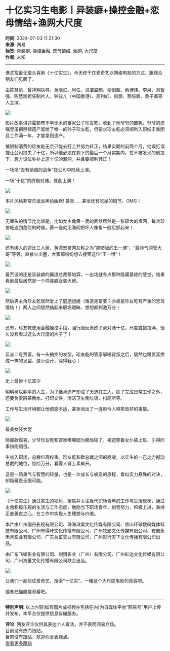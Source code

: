# 十亿实习生电影丨异装癖+操控金融+恋母情结+渔网大尺度

**时间**: 2024-07-03 11:21:30  
**来源**: 网易  
**标签**: 异装癖, 操控金融, 恋母情结, 渔网, 大尺度  
**作者**: 未知

---

港式荒诞无厘头喜剧《十亿实生》，今天终于在爱奇艺以网络电影的方式，跟观众朋友们见面了。

由陈慧凯、曾祥翔执导，黄晓虹、阿任、洪湛监制，柳剑超、蔡博炜、李泉、刘智强、陈慧凯担任制片人，钟骏儿（中国香港）、高利虹、何灏、蔡培霖、黄子骞等人主演。

![](https://nimg.ws.126.net/?url=http%3A%2F%2Fdingyue.ws.126.net%2F2024%2F0703%2F292ad3b9j00sg12nk000qd000dw006jm.jpg&thumbnail=660x2147483647&quality=80&type=jpg)

影片故事讲述霍顿市不学无术的富家公子珍友乾，收到了他爷爷的噩耗，爷爷的遗嘱里虽把巨额遗产留给了唯一的孙子珍友乾，但要求珍友乾必须顺利入职绸丰集团且工作满一年，才能拿到遗产。

被限制消费的珍友乾无奈只能去打工并努力转正，结果实期的前两个月，他误打误撞让公司损失了十亿，所以他必须在剩下的最后一个月实期内，在不被发现的前提下，想方设法弥补上这十亿的漏洞，并且要顺利转正！

一场场“没有硝烟的战争”在公司中陆续上演。

一场“十亿”的终极对赌，就此上演！

![](https://nimg.ws.126.net/?url=http%3A%2F%2Fdingyue.ws.126.net%2F2024%2F0703%2Fb40fb20cj00sg12nl000xd000dw006jm.jpg&thumbnail=660x2147483647&quality=80&type=jpg)

本片风格非常荒诞且黑色幽默! 甚至……甚至还有吃屎的情节，OMG！

![](https://nimg.ws.126.net/?url=http%3A%2F%2Fdingyue.ws.126.net%2F2024%2F0703%2Fb42325f2j00sg12nk000id000dw006jm.jpg&thumbnail=660x2147483647&quality=80&type=jpg)

无厘头的情节比比皆是，比如女主角黄一曼的武器居然是一张硕大的渔网，每次珍友乾遇到危险的时候，黄一曼就用渔网把坏人像鱼一般给抓起来！

![](https://nimg.ws.126.net/?url=http%3A%2F%2Fdingyue.ws.126.net%2F2024%2F0703%2F69f19513j00sg12nk000qd000dw006jm.jpg&thumbnail=660x2147483647&quality=80&type=jpg)

还有绑人的逗比三人组，黄潇宏被网友称之为“简陋版的[王一博](https://ent.163.com/keywords/7/8/738b4e00535a/1.html)”、“最帅气网管大哥”等等，直接火出圈，大家都纷纷想去搜索这位“王一博”！

![](https://nimg.ws.126.net/?url=http%3A%2F%2Fdingyue.ws.126.net%2F2024%2F0703%2F18585811j00sg12nk000pd000dw006jm.jpg&thumbnail=660x2147483647&quality=80&type=jpg)

最荒诞的还是异装癖的霸道总裁蔡培霖，一出场就有点那种隐藏基佬的感觉，结果看到最后居然是一个异装癖女装大佬。

![](https://nimg.ws.126.net/?url=http%3A%2F%2Fdingyue.ws.126.net%2F2024%2F0703%2F5551c719j00sg12nk000md000dw006jm.jpg&thumbnail=660x2147483647&quality=80&type=jpg)

然后男主角珍友乾居然爱上了[职场](https://ent.163.com/keywords/8/4/804c573a/1.html)姐姐（难道是富婆？亦或是珍友乾有严重的恋母情结！）两人之间居然搞起来职场暧昧，想想都刺激万分！

![](https://nimg.ws.126.net/?url=http%3A%2F%2Fdingyue.ws.126.net%2F2024%2F0703%2F3a6ab3daj00sg12nk001cd000bq00j1m.jpg&thumbnail=660x2147483647&quality=80&type=jpg)

还有，珍友乾使用金融操控手段，强行跟反派欧子豪对赌十亿，尺度直接拉满，很久没有看过这么大尺度的片子了！

![](https://nimg.ws.126.net/?url=http%3A%2F%2Fdingyue.ws.126.net%2F2024%2F0703%2F6d28376bj00sg12nk000gd000dw004nm.jpg&thumbnail=660x2147483647&quality=80&type=jpg)

反派二号贾富，有一头搞笑的发型，珍友乾的管家嘟嘟背叛之后，居然也跟贾富换成一样的发型，这小设计，深得我心！

![](https://nimg.ws.126.net/?url=http%3A%2F%2Fdingyue.ws.126.net%2F2024%2F0703%2Fb48abcfcj00sg12nk0009d000dw004nm.jpg&thumbnail=660x2147483647&quality=80&type=jpg)

史上最惨十亿富少

明明可以躺平的人生，为了继承遗产却成了天选打工人，除了完成日常工作之外，还要负责斟茶倒水、打印文件，清洁卫生倒垃圾、扫厕所等。

工作与生活环境都让他倍感不适，甚至闹出了一连串令人啼笑皆非的事情。

![](https://nimg.ws.126.net/?url=http%3A%2F%2Fdingyue.ws.126.net%2F2024%2F0703%2Fdb9bc073j00sg12nk000nd000dw006jm.jpg&thumbnail=660x2147483647&quality=80&type=jpg)

最美女装大佬

隐藏款惊喜，少爷珍友乾和管家嘟嘟因为赌局输了，被迫穿着女仆装上班，引得同事纷纷侧目。

生初入职场，总裁位高权重。珍友乾和欧总栽之间的商战，以实生的一己之力撼动总裁的地位，惊险万分，看得人肾上素飙升。

这是一场勇气与智慧的较量，也是一次成长与蜕变的旅程，看似实力悬殊的对决，却隐藏着无限可能。

![](https://nimg.ws.126.net/?url=http%3A%2F%2Fdingyue.ws.126.net%2F2024%2F0703%2F1a1c0af2j00sg12nk000gd000dw006jm.jpg&thumbnail=660x2147483647&quality=80&type=jpg)

《十亿实生》通过实生的视角，聚焦并关注当代职场青年的工作与生活现状，通过主角积极乐观的生活与工作态度，勉励当下职场青年，刻苦努力、积极上进，秉持正直善良之心，在工作中实现人生理想与价值。

本片由广州国丹影视有限公司、珠海湫棠文化传媒有限公司、佛山环球数码媒体科技有限公司、广州市得咔文化传播有限公司、广州牧影文化传媒有限公司、安徽永禾月影业有限公司、广东兰谊实业有限公司、广州影行天下文化传播有限公司出品。

由广东飞娱影业有限公司、刺猬影业（广州）有限公司、广州虹达文化传媒有限公司、广州海量文化传播有限公司联合出品。

![](https://nimg.ws.126.net/?url=http%3A%2F%2Fdingyue.ws.126.net%2F2024%2F0703%2F71829e6aj00sg12nk000fd000dw004nm.jpg&thumbnail=660x2147483647&quality=80&type=jpg)

让我们一起前往爱奇艺，搜索“十亿实”，一睹这个大尺度电影的真容吧。

或者扫描直接观看吧。

---

**特别声明**: 以上内容(如有图片或视频亦包括在内)为自媒体平台“网易号”用户上传并发布，本平台仅提供信息存储服务。

**评论**: 网友评论仅供其表达个人看法，并不表明网易立场。  
目前没有热门跟贴。  
目前没有跟贴，欢迎你发表观点。  
[查看更多跟贴](https://comment.tie.163.com/J65U5F160556565X.html)